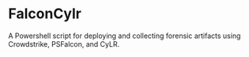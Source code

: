 # FalconCylr
A Powershell script for deploying and collecting forensic artifacts using Crowdstrike, PSFalcon, and CyLR.
